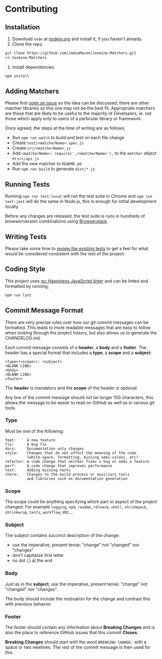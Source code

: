 # Contributing

## Installation

1. Download `node` at [nodejs.org](http://nodejs.org) and install it, if you haven't already.
1. Clone the repo.

  ```sh
  git clone https://github.com/JamieMason/Jasmine-Matchers.git
  cd Jasmine-Matchers
  ```
1. Install dependencies.

  ```sh
  npm install
  ```

## Adding Matchers

Please first [open an issue](https://github.com/JamieMason/Jasmine-Matchers/issues/new) so the idea can be discussed, there are other matcher libraries so this one may not be the best fit. Appropriate matchers are those that are likely to be useful to the majority of Developers, ie. not those which apply only to users of a particular library or framework.

Once agreed, the steps at the time of writing are as follows;

+ Run `npm run watch` to build and test on each file change
+ Create `test/<matcherName>.spec.js`
+ Create `src/<matcherName>.js`
+ Add `<matcherName>: require('./<matcherName>'),` to the `matcher` object in `src/api.js`
+ Add the new matcher to `README.md`
+ Run `npm run build` to generate `dist/*.js`

## Running Tests

Running `npm run test:local` will run the test suite in Chrome and `npm run test:jest` will do the same in Node.js, this is enough for initial development locally.

Before any changes are released, the test suite is runs in hundreds of browser/version combinations using [Browserstack](https://www.browserstack.com/).

## Writing Tests

Please take some time to [review the existing tests](https://github.com/JamieMason/Jasmine-Matchers/tree/master/test) to get a feel for what would be considered consistent with the rest of the project.

## Coding Style

This project uses [xo: Happiness JavaScript linter](https://github.com/sindresorhus/xo) and can be linted and formatted by running;

```sh
npm run lint
```

## Commit Message Format

There are very precise rules over how our git commit messages can be formatted. This leads to more readable messages that are easy to follow when looking through the project history, but also allows us to generate the CHANGELOG.md.

Each commit message consists of a **header**, a **body** and a **footer**. The header has a special format that includes a **type**, a **scope** and a **subject**:

```
<type>(<scope>): <subject>
<BLANK LINE>
<body>
<BLANK LINE>
<footer>
```

The **header** is mandatory and the **scope** of the header is optional.

Any line of the commit message should not be longer 100 characters, this allows the message to be easier to read on GitHub as well as in various git tools.

### Type

Must be one of the following:

```
feat:     A new feature
fix:      A bug fix
docs:     Documentation only changes
style:    Changes that do not affect the meaning of the code
          (white-space, formatting, missing semi-colons, etc)
refactor: A code change that neither fixes a bug or adds a feature
perf:     A code change that improves performance
test:     Adding missing tests
chore:    Changes to the build process or auxiliary tools
          and libraries such as documentation generation
```

### Scope

The scope could be anything specifying which part or aspect of the project changed. For example `logging`, `npm`, `readme`, `release`, `shell`, `shrinkpack`, `shrinkwrap`, `tests`, `workflow`, etc...

### Subject

The subject contains succinct description of the change:

* use the imperative, present tense: "change" not "changed" nor "changes"
* don't capitalize first letter
* no dot (.) at the end

### Body

Just as in the **subject**, use the imperative, present tense: "change" not "changed" nor "changes".

The body should include the motivation for the change and contrast this with previous behavior.

### Footer

The footer should contain any information about **Breaking Changes** and is also the place to reference GitHub issues that this commit **Closes**.

**Breaking Changes** should start with the word `BREAKING CHANGE:` with a space or two newlines. The rest of the commit message is then used for this.
